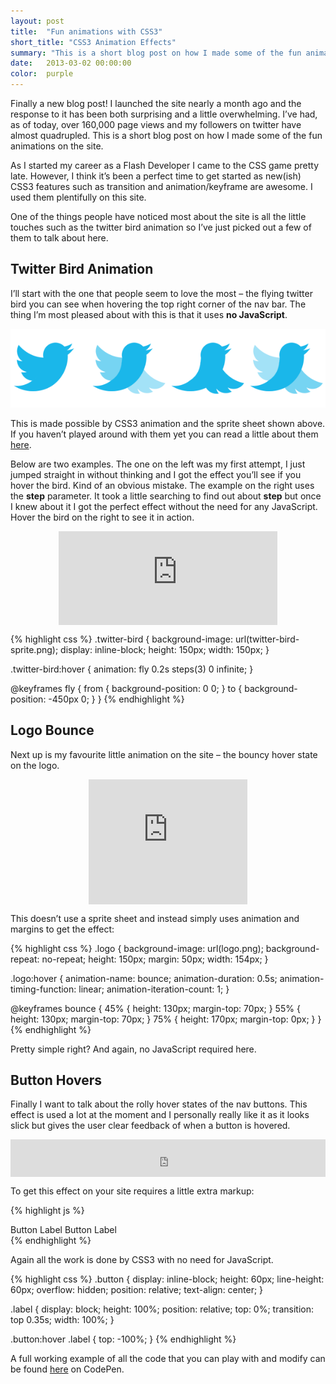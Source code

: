 ```yaml
---
layout: post
title:  "Fun animations with CSS3"
short_title: "CSS3 Animation Effects"
summary: "This is a short blog post on how I made some of the fun animations on this site"
date:   2013-03-02 00:00:00
color:  purple
---
```


Finally a new blog post! I launched the site nearly a month ago and the response to it has been both surprising and a little overwhelming. I’ve had, as of today, over 160,000 page views and my followers on twitter have almost quadrupled. This is a short blog post on how I made some of the fun animations on the site.

As I started my career as a Flash Developer I came to the CSS game pretty late. However, I think it’s been a perfect time to get started as new(ish) CSS3 features such as transition and animation/keyframe are awesome. I used them plentifully on this site.

One of the things people have noticed most about the site is all the little touches such as the twitter bird animation so I’ve just picked out a few of them to talk about here.

## Twitter Bird Animation

I’ll start with the one that people seem to love the most – the flying twitter bird you can see when hovering the top right corner of the nav bar. The thing I’m most pleased about with this is that it uses **no JavaScript**.

![Twitter bird sprite](/images/fun-animations-with-css3/twitter-bird-sprite.png)

This is made possible by CSS3 animation and the sprite sheet shown above. If you haven’t played around with them yet you can read a little about them [here](http://www.w3schools.com/css3/css3_animations.asp).

Below are two examples. The one on the left was my first attempt, I just jumped straight in without thinking and I got the effect you’ll see if you hover the bird. Kind of an obvious mistake. The example on the right uses the **step** parameter. It took a little searching to find out about **step** but once I knew about it I got the perfect effect without the need for any JavaScript. Hover the bird on the right to see it in action.

<div style="margin: 0 auto; width: 350px; height: 150px; overflow: hidden;">
	<iframe style="border: none; display: inline-block; float: left;" name="twitter-bird" src="http://www.minimalmonkey.com/lab/css3-animations/twitter.html" width="380px" height="150px" frameborder="0" scrolling="auto" name="twitter-bird"></iframe>
</div>

{% highlight css %}
.twitter-bird {
    background-image: url(twitter-bird-sprite.png);
    display: inline-block;
    height: 150px;
    width: 150px;
}

.twitter-bird:hover {
    animation: fly 0.2s steps(3) 0 infinite;
}

@keyframes fly {
    from { background-position: 0 0; }
    to { background-position: -450px 0; }
}
{% endhighlight %}

## Logo Bounce

Next up is my favourite little animation on the site – the bouncy hover state on the logo.

<div style="margin: 0 auto; width: 254px; height: 200px; overflow: hidden;">
	<iframe style="overflow: hidden; border: none; display: inline-block; float: left;" name="logo" src="http://www.minimalmonkey.com/lab/css3-animations/logo.html" width="254px" height="200px" frameborder="0" scrolling="auto" name="logo"></iframe>
</div>

This doesn’t use a sprite sheet and instead simply uses animation and margins to get the effect:

{% highlight css %}
.logo {
    background-image: url(logo.png);
    background-repeat: no-repeat;
    height: 150px;
    margin: 50px;
    width: 154px;
}

.logo:hover {
    animation-name: bounce;
    animation-duration: 0.5s;
    animation-timing-function: linear;
    animation-iteration-count: 1;
}

@keyframes bounce {
    45% {
        height: 130px;
        margin-top: 70px;
    }
    55% {
        height: 130px;
        margin-top: 70px;
    }
    75% {
        height: 170px;
        margin-top: 0px;
    }
}
{% endhighlight %}

Pretty simple right? And again, no JavaScript required here.

## Button Hovers

Finally I want to talk about the rolly hover states of the nav buttons. This effect is used a lot at the moment and I personally really like it as it looks slick but gives the user clear feedback of when a button is hovered.

<div style="margin: 0 auto; width: 100%; height: 60px; overflow: hidden;">
	<iframe style="overflow: hidden; border: none; display: inline-block; float: left;" name="button" src="http://www.minimalmonkey.com/lab/css3-animations/button.html" width="100%" height="60px" frameborder="0" scrolling="auto" name="button"></iframe>
</div>

To get this effect on your site requires a little extra markup:

{% highlight js %}
<div class="button">
    <span class="label">Button Label</span>
    <span class="label">Button Label</span>
</div>
{% endhighlight %}

Again all the work is done by CSS3 with no need for JavaScript.

{% highlight css %}
.button {
    display: inline-block;
    height: 60px;
    line-height: 60px;
    overflow: hidden;
    position: relative;
    text-align: center;
}

.label {
    display: block;
    height: 100%;
    position: relative;
    top: 0%;
    transition: top 0.35s;
    width: 100%;
}

.button:hover .label {
    top: -100%;
}
{% endhighlight %}

A full working example of all the code that you can play with and modify can be found [here](http://codepen.io/minimalmonkey/pen/AHxys) on CodePen.
